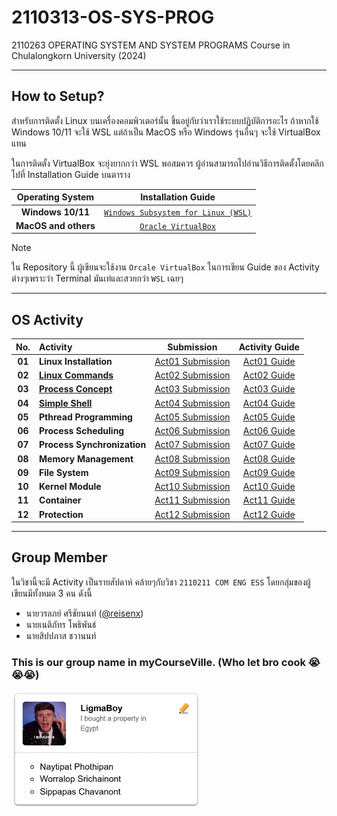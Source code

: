 # 2110313-OS-SYS-PROG

2110263 OPERATING SYSTEM AND SYSTEM PROGRAMS Course in Chulalongkorn University (2024)

---

## How to Setup?

สำหรับการติดตั้ง Linux บนเครื่องคอมพิวเตอร์นั้น ขึ้นอยู่กับว่าเราใช้ระบบปฏิบัติการอะไร ถ้าหากใช้ Windows 10/11 จะใช้ WSL แต่ถ้าเป็น MacOS หรือ Windows รุ่นอื่นๆ จะใช้ VirtualBox แทน

ในการติดตั้ง VirtualBox จะยุ่งยากกว่า WSL พอสมควร ผู้อ่านสามารถไปอ่านวิธีการติดตั้งโดยคลิกไปที่ Installation Guide บนตาราง

|   Operating System   |                                                                   Installation Guide                                                                   |
| :------------------: | :----------------------------------------------------------------------------------------------------------------------------------------------------: |
|  **Windows 10/11**   | [`Windows Subsystem for Linux (WSL)`](https://github.com/reisenx/2110313-OS-SYS-PROG/blob/main/Activity%2001/SETUP.md#windows-subsystem-for-linux-wsl) |
| **MacOS and others** |                [`Oracle VirtualBox`](https://github.com/reisenx/2110313-OS-SYS-PROG/blob/main/Activity%2001/SETUP.md#oracle-virtualbox)                |

> [!NOTE]
> ใน Repository นี้ ผู้เขียนจะใช้งาน `Orcale VirtualBox` ในการเขียน Guide ของ Activity ต่างๆเพราะว่า Terminal มันเท่และสวยกว่า `WSL` เฉยๆ

---

## OS Activity

|  No.   | Activity                                                                                                        |                                                              Submission                                                              | Activity Guide  |
| :----: | :-------------------------------------------------------------------------------------------------------------- | :----------------------------------------------------------------------------------------------------------------------------------: | :-------------: |
| **01** | **Linux Installation**                                                                                          | [Act01 Submission](https://raw.githubusercontent.com/reisenx/2110313-OS-SYS-PROG/refs/heads/main/Activity%2001/act01_submission.png) | [Act01 Guide]() |
| **02** | [**Linux Commands**](https://github.com/reisenx/2110313-OS-SYS-PROG/blob/main/Activity%2002/act02_problem.pptx) |           [Act02 Submission](https://github.com/reisenx/2110313-OS-SYS-PROG/blob/main/Activity%2002/act02_submission.pdf)            | [Act02 Guide]() |
| **03** | [**Process Concept**](https://github.com/reisenx/2110313-OS-SYS-PROG/blob/main/Activity%2003/act03_problem.pdf) |           [Act03 Submission](https://github.com/reisenx/2110313-OS-SYS-PROG/blob/main/Activity%2003/act03_submission.pdf)            | [Act03 Guide]() |
| **04** | [**Simple Shell**](https://github.com/reisenx/2110313-OS-SYS-PROG/blob/main/Activity%2004/act04_problem.pdf)    |           [Act04 Submission](https://github.com/reisenx/2110313-OS-SYS-PROG/blob/main/Activity%2004/act04_submission.pdf)            | [Act04 Guide]() |
| **05** | **Pthread Programming**                                                                                         |                                                         [Act05 Submission]()                                                         | [Act05 Guide]() |
| **06** | **Process Scheduling**                                                                                          |                                                         [Act06 Submission]()                                                         | [Act06 Guide]() |
| **07** | **Process Synchronization**                                                                                     |                                                         [Act07 Submission]()                                                         | [Act07 Guide]() |
| **08** | **Memory Management**                                                                                           |                                                         [Act08 Submission]()                                                         | [Act08 Guide]() |
| **09** | **File System**                                                                                                 |                                                         [Act09 Submission]()                                                         | [Act09 Guide]() |
| **10** | **Kernel Module**                                                                                               |                                                         [Act10 Submission]()                                                         | [Act10 Guide]() |
| **11** | **Container**                                                                                                   |                                                         [Act11 Submission]()                                                         | [Act11 Guide]() |
| **12** | **Protection**                                                                                                  |                                                         [Act12 Submission]()                                                         | [Act12 Guide]() |

---

## Group Member

ในวิชานี้จะมี Activity เป็นรายสัปดาห์ คล้ายๆกับวิชา `2110211 COM ENG ESS` โดยกลุ่มของผู้เขียนมีทั้งหมด 3 คน ดังนี้

- นายวรลภย์ ศรีชัยนนท์ ([@reisenx](https://github.com/reisenx))
- นายเนติภัทร โพธิพันธ์
- นายสิปปภาส ชวานนท์

### This is our group name in myCourseVille. (Who let bro cook :sob::sob::sob:)

<img src="https://raw.githubusercontent.com/reisenx/2110313-OS-SYS-PROG/refs/heads/main/Others/group.png" width=60% height=60%>
